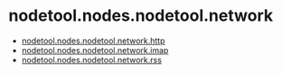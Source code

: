 # nodetool.nodes.nodetool.network

- [nodetool.nodes.nodetool.network.http](network/http.md)
- [nodetool.nodes.nodetool.network.imap](network/imap.md)
- [nodetool.nodes.nodetool.network.rss](network/rss.md)
